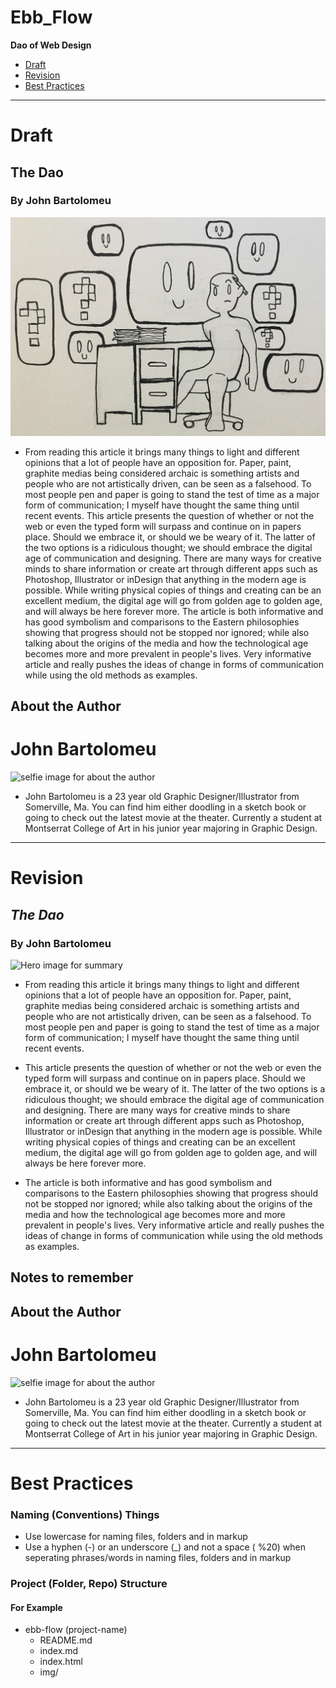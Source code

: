 # Ebb_Flow

**Dao of Web Design**
- [Draft](#draft)
- [Revision](#revision)
- [Best Practices](best-practices)

- - -

# Draft
## The Dao 
### By John Bartolomeu
![Hero image for summary](img/hack.jpg)

- From reading this article it brings many things to light and different opinions that a lot of people have an opposition for. Paper, paint, graphite medias being considered archaic is something artists and people who are not artistically driven, can be seen as a falsehood. To most people pen and paper is going to stand the test of time as a major form of communication; I myself have thought the same thing until recent events. This article presents the question of whether or not the web or even the typed form will surpass and continue on in papers place. Should we embrace it, or should we be weary of it. The latter of the two options is a ridiculous thought; we should embrace the digital age of communication and designing. There are many ways for creative minds to share information or create art through different apps such as Photoshop, Illustrator or inDesign that anything in the modern age is possible. While writing physical copies of things and creating can be an excellent medium, the digital age will go from golden age to golden age, and will always be here forever more. The article is both informative and has good symbolism and comparisons to the Eastern philosophies showing that progress should not be stopped nor ignored; while also talking about the origins of the media and how the technological age becomes more and more prevalent in people's lives. Very informative article and really pushes the ideas of change in forms of communication while using the old methods as examples.

## About the Author 
# John Bartolomeu
![selfie image for about the author](Selfie_ebb_flow.JPG)
- John Bartolomeu is a 23 year old Graphic Designer/Illustrator from Somerville, Ma. You can find him either doodling in a sketch book or going to check out the latest movie at the theater. Currently a student at Montserrat College of Art in his junior year majoring in Graphic Design.

- - -

# Revision
## _The Dao_
### By John Bartolomeu
![Hero image for summary]()

- From reading this article it brings many things to light and different opinions that a lot of people have an opposition for. Paper, paint, graphite medias being considered archaic is something artists and people who are not artistically driven, can be seen as a falsehood. To most people pen and paper is going to stand the test of time as a major form of communication; I myself have thought the same thing until recent events. 

- This article presents the question of whether or not the web or even the typed form will surpass and continue on in papers place. Should we embrace it, or should we be weary of it. The latter of the two options is a ridiculous thought; we should embrace the digital age of communication and designing. There are many ways for creative minds to share information or create art through different apps such as Photoshop, Illustrator or inDesign that anything in the modern age is possible. While writing physical copies of things and creating can be an excellent medium, the digital age will go from golden age to golden age, and will always be here forever more. 

- The article is both informative and has good symbolism and comparisons to the Eastern philosophies showing that progress should not be stopped nor ignored; while also talking about the origins of the media and how the technological age becomes more and more prevalent in people's lives. Very informative article and really pushes the ideas of change in forms of communication while using the old methods as examples.    





## Notes to remember



## About the Author 
# John Bartolomeu
![selfie image for about the author]()
- John Bartolomeu is a 23 year old Graphic Designer/Illustrator from Somerville, Ma. You can find him either doodling in a sketch book or going to check out the latest movie at the theater. Currently a student at Montserrat College of Art in his junior year majoring in Graphic Design.

- - -

# Best Practices
### Naming (Conventions) Things
- Use lowercase for naming files, folders and in markup
- Use a hyphen (-) or an underscore (_) and not a space ( %20) when seperating phrases/words in naming files, folders and in markup

### Project (Folder, Repo) Structure
#### For Example
- ebb-flow (project-name)
  - README.md
  - index.md
  - index.html
  - img/
